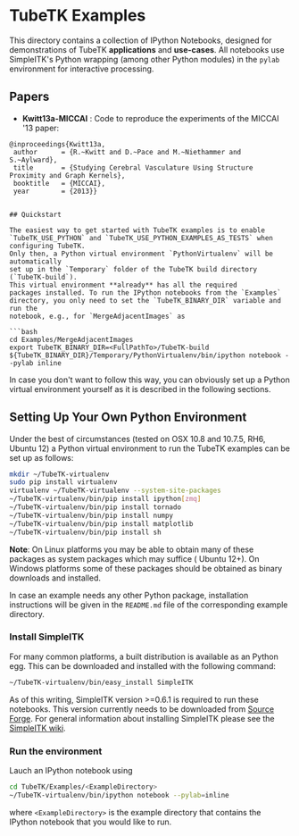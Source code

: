 TubeTK Examples
===============

This directory contains a collection of IPython Notebooks, designed for
demonstrations of TubeTK **applications** and **use-cases**. All notebooks use
SimpleITK's Python wrapping (among other Python modules) in the `pylab`
environment for interactive processing.

## Papers

- **Kwitt13a-MICCAI** : Code to reproduce the experiments of the MICCAI '13 paper:

```
@inproceedings{Kwitt13a,
 author      = {R.~Kwitt and D.~Pace and M.~Niethammer and S.~Aylward},
 title       = {Studying Cerebral Vasculature Using Structure Proximity and Graph Kernels},
 booktitle   = {MICCAI},
 year        = {2013}}


## Quickstart

The easiest way to get started with TubeTK examples is to enable
`TubeTK_USE_PYTHON` and `TubeTK_USE_PYTHON_EXAMPLES_AS_TESTS` when configuring TubeTK.
Only then, a Python virtual environment `PythonVirtualenv` will be automatically
set up in the `Temporary` folder of the TubeTK build directory (`TubeTK-build`).
This virtual environment **already** has all the required
packages installed. To run the IPython notebooks from the `Examples`
directory, you only need to set the `TubeTK_BINARY_DIR` variable and run the
notebook, e.g., for `MergeAdjacentImages` as

```bash
cd Examples/MergeAdjacentImages
export TubeTK_BINARY_DIR=<FullPathTo>/TubeTK-build
${TubeTK_BINARY_DIR}/Temporary/PythonVirtualenv/bin/ipython notebook --pylab inline
```

In case you don't want to follow this way, you can obviously set up a Python
virtual environment yourself as it is described in the following sections.


## Setting Up Your Own Python Environment

Under the best of circumstances (tested on OSX 10.8 and 10.7.5, RH6, Ubuntu
12) a Python virtual environment to run the TubeTK examples can be set up as
follows:

```bash
mkdir ~/TubeTK-virtualenv
sudo pip install virtualenv
virtualenv ~/TubeTK-virtualenv --system-site-packages
~/TubeTK-virtualenv/bin/pip install ipython[zmq]
~/TubeTK-virtualenv/bin/pip install tornado
~/TubeTK-virtualenv/bin/pip install numpy
~/TubeTK-virtualenv/bin/pip install matplotlib
~/TubeTK-virtualenv/bin/pip install sh
```

**Note**: On Linux platforms you may be able to obtain many of these packages
as system packages which may suffice ( Ubuntu 12+). On Windows platforms some
of these packages should be obtained as binary downloads and installed.

In case an example needs any other Python package, installation instructions
will be given in the `README.md` file of the corresponding example directory.

### Install SimpleITK

For many common platforms, a built distribution is available as an Python egg.
This can be downloaded and installed with the following command:

```bash
~/TubeTK-virtualenv/bin/easy_install SimpleITK
```

As of this writing, SimpleITK version >=0.6.1 is required to run these notebooks. This version currently needs to be
downloaded from [Source Forge](http://sourceforge.net/projects/simpleitk/files/SimpleITK/0.6.1/Python/). For general
information about installing SimpleITK please see the [SimpleITK wiki](http://www.itk.org/Wiki/ITK/Release_4/SimpleITK/GettingStarted).


### Run the environment

Lauch an IPython notebook using
```bash
cd TubeTK/Examples/<ExampleDirectory>
~/TubeTK-virtualenv/bin/ipython notebook --pylab=inline
```
where `<ExampleDirectory>` is the example directory that contains the IPython notebook that you would
like to run.
